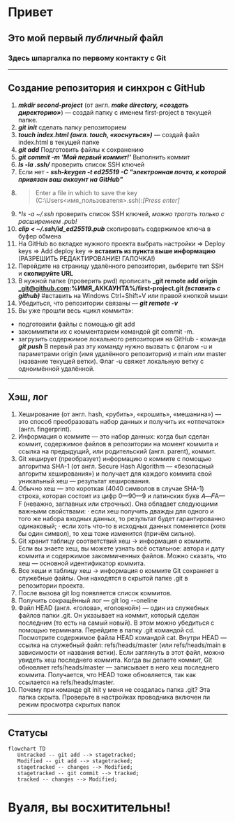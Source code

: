 # Привет 
## Это мой первый _публичный_ файл 
### Здесь шпаргалка по первому контакту с Git 

---

## Создание репозитория и синхрон с GitHub


1. **_mkdir second-project_** (от англ. **_make directory, «создать директорию»_**) — создай папку с именем first-project в текущей папке.
2. **_git init_** сделать папку репозиторием
3. **_touch index.html (англ. touch, «коснуться»)_** — создай файл index.html в текущей папке
4. **_git add_** Подготовить файлы к сохранению
5. **_git commit -m 'Мой первый коммит!'_** Выполнить коммит
6. **_ls -la .ssh/_** проверить список SSH ключей
7. Если нет - **_ssh-keygen -t ed25519 -C "электронная почта, к которой привязан ваш аккаунт на GitHub"_**
8. > Enter a file in which to save the key (C:\Users\<имя_пользователя>\.ssh\):*_[Press enter]_*
9. **_ls -a ~/.ssh_* проверить список SSH ключей, _можно трогать только с расширением .pub!_
10. **_clip < ~/.ssh/id_ed25519.pub_**  скопировать содержимое ключа в буфер обмена
11. На GitHub во вкладке нужного проекта выбрать настройки => Deploy keys => Add deploy key => **вставить из пункта выше информацию** (РАЗРЕШИТЬ РЕДАКТИРОВАНИЕ! ГАЛОЧКА!)
12. Перейдите на страницу удалённого репозитория, выберите тип SSH и **скопируйте URL**
13. В нужной папке (проверить pwd) прописать **_git remote add origin _git@github.com:%ИМЯ_АККАУНТА%/first-project.git _(вставить с github)_** #вставить на Windows Ctrl+Shift+V или правой кнопкой мыши
14. Убедиться, что репозитории связаны — **_git remote -v_**
15. Вы уже прошли весь «цикл коммита»: 
* подготовили файлы с помощью git add
* закоммитили их с комментарием командой git commit -m. 
* загрузить содержимое локального репозитория на GitHub - команда **_git push_** 
	В первый раз эту команду нужно вызвать с флагом -u и параметрами origin (имя удалённого репозитория) и main или master (название текущей ветки). 
	Флаг -u свяжет локальную ветку с одноимённой удалённой.

---

## Хэш, лог

1. Хеширование (от англ. hash, «рубить», «крошить», «мешанина») — это способ преобразовать набор данных и получить их «отпечаток» (англ. fingerprint).
2. Информация о коммите — это набор данных: когда был сделан коммит, содержимое файлов в репозитории на момент коммита и ссылка на предыдущий, или родительский (англ. parent), коммит.
3. Git хеширует (преобразует) информацию о коммите с помощью алгоритма SHA-1 (от англ. Secure Hash Algorithm — «безопасный алгоритм хеширования») и получает для каждого коммита свой уникальный хеш — результат хеширования.
4. Обычно хеш — это короткая (4040 символов в случае SHA-1) строка, которая состоит из цифр 0—90—9 и латинских букв 𝐴—𝐹A—F (неважно, заглавных или строчных). Она обладает следующими важными свойствами:
·	если хеш получить дважды для одного и того же набора входных данных, то результат будет гарантированно одинаковый;
·	если хоть что-то в исходных данных поменяется (хотя бы один символ), то хеш тоже изменится (причём сильно).
5. Git хранит таблицу соответствий хеш → информация о коммите. Если вы знаете хеш, вы можете узнать всё остальное: автора и дату коммита и содержимое закоммиченных файлов. Можно сказать, что хеш — основной идентификатор коммита.
6. Все хеши и таблицу хеш → информация о коммите Git сохраняет в служебные файлы. Они находятся в скрытой папке .git в репозитории проекта.
7. После вызова git log появляется список коммитов.
8. Получить сокращённый лог — git log --oneline
9. Файл HEAD (англ. «голова», «головной») — один из служебных файлов папки .git. Он указывает на коммит, который сделан последним (то есть на самый новый).
	В этом можно убедиться с помощью терминала. Перейдите в папку .git командой cd. Посмотрите содержимое файла HEAD командой cat.
	Внутри HEAD — ссылка на служебный файл: refs/heads/master (или refs/heads/main в зависимости от названия ветки). Если заглянуть в этот файл, можно увидеть хеш последнего коммита.
	Когда вы делаете коммит, Git обновляет refs/heads/master — записывает в него хеш последнего коммита. Получается, что HEAD тоже обновляется, так как ссылается на refs/heads/master.
10. Почему при команде git init у меня не создалась папка .git? Эта папка скрыта. Проверьте в настройках проводника включен ли режим просмотра скрытых папок

---

## Статусы

```mermaid
flowchart TD
   Untracked -- git add --> stagetracked;
   Modified -- git add --> stagetracked;
   stagetracked -- changes --> Modified;
   stagetracked -- git commit --> tracked;
   tracked -- changes --> Modified;
```

# Вуаля, вы восхитительны! 


 






